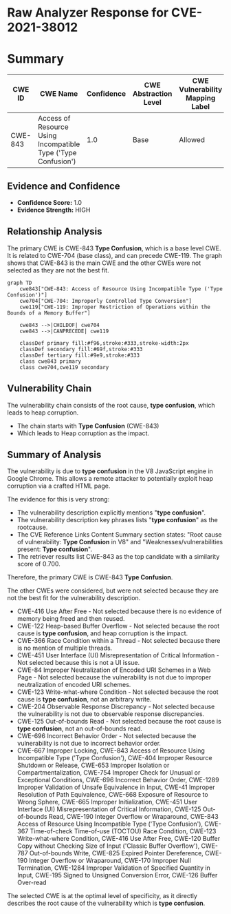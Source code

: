 # Raw Analyzer Response for CVE-2021-38012

# Summary
| CWE ID | CWE Name | Confidence | CWE Abstraction Level | CWE Vulnerability Mapping Label | CWE-Vulnerability Mapping Notes |
|---|---|---|---|---|---|
| CWE-843 | Access of Resource Using Incompatible Type ('Type Confusion') | 1.0 | Base | Allowed | Primary CWE |

## Evidence and Confidence

*   **Confidence Score:** 1.0
*   **Evidence Strength:** HIGH

## Relationship Analysis
The primary CWE is CWE-843 **Type Confusion**, which is a base level CWE. It is related to CWE-704 (base class), and can precede CWE-119. The graph shows that CWE-843 is the main CWE and the other CWEs were not selected as they are not the best fit.

```mermaid
graph TD
    cwe843["CWE-843: Access of Resource Using Incompatible Type ('Type Confusion')"]
    cwe704["CWE-704: Improperly Controlled Type Conversion"]
    cwe119["CWE-119: Improper Restriction of Operations within the Bounds of a Memory Buffer"]
    
    cwe843 -->|CHILDOF| cwe704
    cwe843 -->|CANPRECEDE| cwe119
    
    classDef primary fill:#f96,stroke:#333,stroke-width:2px
    classDef secondary fill:#69f,stroke:#333
    classDef tertiary fill:#9e9,stroke:#333
    class cwe843 primary
    class cwe704,cwe119 secondary
```

## Vulnerability Chain
The vulnerability chain consists of the root cause, **type confusion**, which leads to heap corruption.
- The chain starts with **Type Confusion** (CWE-843)
- Which leads to Heap corruption as the impact.

## Summary of Analysis
The vulnerability is due to **type confusion** in the V8 JavaScript engine in Google Chrome. This allows a remote attacker to potentially exploit heap corruption via a crafted HTML page.

The evidence for this is very strong:
*   The vulnerability description explicitly mentions "**type confusion**".
*   The vulnerability description key phrases lists "**type confusion**" as the rootcause.
*   The CVE Reference Links Content Summary section states: "Root cause of vulnerability: **Type Confusion** in V8" and "Weaknesses/vulnerabilities present: **Type confusion**".
*   The retriever results list CWE-843 as the top candidate with a similarity score of 0.700.

Therefore, the primary CWE is CWE-843 **Type Confusion**.

The other CWEs were considered, but were not selected because they are not the best fit for the vulnerability description.
- CWE-416 Use After Free - Not selected because there is no evidence of memory being freed and then reused.
- CWE-122 Heap-based Buffer Overflow - Not selected because the root cause is **type confusion**, and heap corruption is the impact.
- CWE-366 Race Condition within a Thread - Not selected because there is no mention of multiple threads.
- CWE-451 User Interface (UI) Misrepresentation of Critical Information - Not selected because this is not a UI issue.
- CWE-84 Improper Neutralization of Encoded URI Schemes in a Web Page - Not selected because the vulnerability is not due to improper neutralization of encoded URI schemes.
- CWE-123 Write-what-where Condition - Not selected because the root cause is **type confusion**, not an arbitrary write.
- CWE-204 Observable Response Discrepancy - Not selected because the vulnerability is not due to observable response discrepancies.
- CWE-125 Out-of-bounds Read - Not selected because the root cause is **type confusion**, not an out-of-bounds read.
- CWE-696 Incorrect Behavior Order - Not selected because the vulnerability is not due to incorrect behavior order.
- CWE-667 Improper Locking, CWE-843 Access of Resource Using Incompatible Type ('Type Confusion'), CWE-404 Improper Resource Shutdown or Release, CWE-653 Improper Isolation or Compartmentalization, CWE-754 Improper Check for Unusual or Exceptional Conditions, CWE-696 Incorrect Behavior Order, CWE-1289 Improper Validation of Unsafe Equivalence in Input, CWE-41 Improper Resolution of Path Equivalence, CWE-668 Exposure of Resource to Wrong Sphere, CWE-665 Improper Initialization, CWE-451 User Interface (UI) Misrepresentation of Critical Information, CWE-125 Out-of-bounds Read, CWE-190 Integer Overflow or Wraparound, CWE-843 Access of Resource Using Incompatible Type ('Type Confusion'), CWE-367 Time-of-check Time-of-use (TOCTOU) Race Condition, CWE-123 Write-what-where Condition, CWE-416 Use After Free, CWE-120 Buffer Copy without Checking Size of Input ('Classic Buffer Overflow'), CWE-787 Out-of-bounds Write, CWE-825 Expired Pointer Dereference, CWE-190 Integer Overflow or Wraparound, CWE-170 Improper Null Termination, CWE-1284 Improper Validation of Specified Quantity in Input, CWE-195 Signed to Unsigned Conversion Error, CWE-126 Buffer Over-read

The selected CWE is at the optimal level of specificity, as it directly describes the root cause of the vulnerability which is **type confusion**.